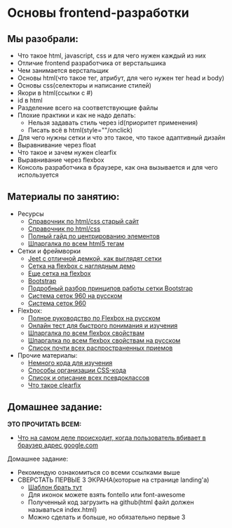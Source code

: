 # Основы frontend-разработки

## Мы разобрали:

* Что такое html, javascript, css и для чего нужен каждый из них
* Отличие frontend разработчика от верстальшика
* Чем занимается верстальщик
* Основы html(что такое тег, атрибут, для чего нужен тег head и body)
* Основы css(селекторы и написание стилей)
* Якори в html(ссылки с #)
* id в html
* Разделение всего на соответствующие файлы
* Плохие практики и как не надо делать:
    * Нельзя задавать стиль через id(приоритет применения)
    * Писать всё в html(style=""/onclick)
* Для чего нужны сетки и что это такое, что такое адаптивный дизайн
* Выравнивание через float
* Что такое и зачем нужен clearfix
* Выравнивание через flexbox
* Консоль разработчика в браузере, как она вызывается и для чего используется

## Материалы по занятию:

* Ресурсы
    * [Справочник по html/css старый сайт](http://htmlbook.ru/)
    * [Справочник по html/css](https://webref.ru/)
    * [Полный гайд по центрированию элементов](https://css-tricks.com/centering-css-complete-guide/)
    * [Шпаргалка по всем html5 тегам](https://github.com/littleguga/studying/blob/master/files/web/html/html5-cheat-sheet.pdf)
* Сетки и фреймворки
    * [Jeet с отличной демкой, как выглядят сетки](http://jeet.gs/)
    * [Сетка на flexbox с наглядным демо](http://flexboxgrid.com/)
    * [Еще сетка на flexbox](http://gridlex.devlint.fr/)
    * [Bootstrap](http://getbootstrap.com/)
    * [Подробный разбор принципов работы сетки Bootstrap](http://developer.telerik.com/featured/leveling-up-your-app-with-advanced-bootstrap-features/)
    * [Система сеток 960 на русском](http://960grid.ru/)
    * [Система сеток 960](http://960.gs/)
* Flexbox:
    * [Полное руководство по Flexbox на русском](http://frontender.info/a-guide-to-flexbox/)
    * [Онлайн тест для быстрого понимания и изучения](http://flexboxfroggy.com/)
    * [Шпаргалка по всем flexbox свойствам](http://jonibologna.com/flexbox-cheatsheet/)
    * [Шпаргалка по всем flexbox свойствам на русском](http://css-live.ru/articles-css/shpargalka-po-shpargalke-po-flexbox.html)
    * [Список почти всех распространенных приемов](http://tutorialzine.com/2016/04/5-flexbox-techniques-you-need-to-know-about/)
* Прочие материалы:
    * [Немного кода для изучения](http://prgssr.ru/development/plitochnaya-raskladka-na-chistom-css.html)
    * [Способы организации CSS-кода](https://habrahabr.ru/post/256109/)
    * [Список и описание всех псевдоклассов](https://www.smashingmagazine.com/2016/05/an-ultimate-guide-to-css-pseudo-classes-and-pseudo-elements/)
    * [Что такое clearfix](http://stackoverflow.com/questions/8554043/what-is-clearfix)
    
## Домашнее задание:

**ЭТО ПРОЧИТАТЬ ВСЕМ:**

* [Что на самом деле происходит, когда пользователь вбивает в браузер адрес google.com](https://habrahabr.ru/company/htmlacademy/blog/254825/)

Домашнее задание:

* Рекомендую ознакомиться со всеми ссылками выше
* СВЕРСТАТЬ ПЕРВЫЕ 3 ЭКРАНА(которые на странице landing'а)
    * [Шаблон брать тут](https://vk.com/wall-117792350_97)
    * Для иконок можете взять fontello или font-awesome
    * Полученный код загрузить на github(html файл должен называться index.html)
    * Можно сделать и больше, но обязательно первые 3